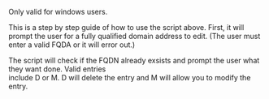 Only valid for windows users.

This is a step by step guide of how to use the script above. 
First, it will prompt the user for a fully qualified domain address to edit. (The user must enter a valid FQDA or it will error out.)

The script will check if the FQDN already exsists and prompt the user what they want done. Valid entries  
include D or M. D will delete the entry and M will allow you to modify the entry. 

